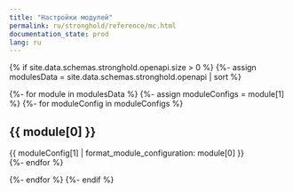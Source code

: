```yaml
---
title: "Настройки модулей"
permalink: ru/stronghold/reference/mc.html
documentation_state: prod
lang: ru
---
```


{% if site.data.schemas.stronghold.openapi.size > 0 %}
  {%- assign modulesData = site.data.schemas.stronghold.openapi | sort  %}

  {%- for module in modulesData %}
    {%- assign moduleConfigs = module[1]  %}
    {%- for moduleConfig in moduleConfigs %}
  <h2>{{ module[0] }}</h2>  
  <div markdown="0">
     {{ moduleConfig[1] | format_module_configuration: module[0] }}
  </div>
    {%- endfor %}
  
  {%- endfor %}
{%- endif %}
